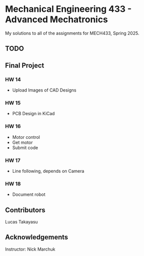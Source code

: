 # Mechanical Engineering 433 - Advanced Mechatronics

My solutions to all of the assignments for MECH433, Spring 2025.

## TODO

## Final Project
### HW 14
- Upload Images of CAD Designs

### HW 15
- PCB Design in KiCad

### HW 16
- Motor control
- Get motor
- Submit code

### HW 17
- Line following, depends on Camera

### HW 18
- Document robot

## Contributors
Lucas Takayasu

## Acknowledgements
Instructor: Nick Marchuk
